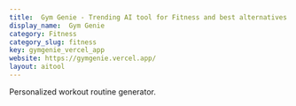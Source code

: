 ```yaml
---
title:  Gym Genie - Trending AI tool for Fitness and best alternatives
display_name:  Gym Genie
category: Fitness
category_slug: fitness
key: gymgenie_vercel_app
website: https://gymgenie.vercel.app/
layout: aitool
---
```


Personalized workout routine generator.
